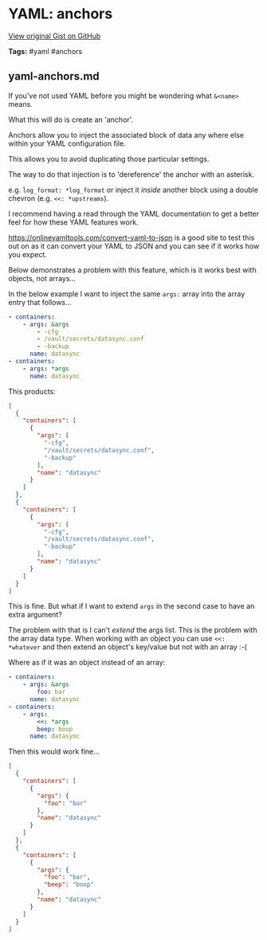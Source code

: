 # YAML: anchors 

[View original Gist on GitHub](https://gist.github.com/Integralist/dcabda9b762ad23781af76fd1971e0f7)

**Tags:** #yaml #anchors

## yaml-anchors.md

If you've not used YAML before you might be wondering what `&<name>` means. 

What this will do is create an 'anchor'. 

Anchors allow you to inject the associated block of data any where else within your YAML configuration file. 

This allows you to avoid duplicating those particular settings.

The way to do that injection is to 'dereference' the anchor with an asterisk. 

e.g. `log_format: *log_format` or inject it _inside_ another block using a double chevron (e.g. `<<: *upstreams`). 

I recommend having a read through the YAML documentation to get a better feel for how these YAML features work.

https://onlineyamltools.com/convert-yaml-to-json is a good site to test this out on as it can convert your YAML to JSON and you can see if it works how you expect.

Below demonstrates a problem with this feature, which is it works best with objects, not arrays... 

In the below example I want to inject the same `args:` array into the array entry that follows...

```yaml
- containers:
    - args: &args
        - -cfg
        - /vault/secrets/datasync.conf
        - -backup
      name: datasync
- containers:
    - args: *args
      name: datasync
```

This products:

```json
[
  {
    "containers": [
      {
        "args": [
          "-cfg",
          "/vault/secrets/datasync.conf",
          "-backup"
        ],
        "name": "datasync"
      }
    ]
  },
  {
    "containers": [
      {
        "args": [
          "-cfg",
          "/vault/secrets/datasync.conf",
          "-backup"
        ],
        "name": "datasync"
      }
    ]
  }
]
```

This is fine. But what if I want to extend `args` in the second case to have an extra argument?

The problem with that is I can't _extend_ the args list. This is the problem with the array data type. When working with an object you can use `<<: *whatever` and then extend an object's key/value but not with an array :-( 

Where as if it was an object instead of an array:

```yaml
- containers:
    - args: &args
        foo: bar
      name: datasync
- containers:
    - args: 
        <<: *args
        beep: boop
      name: datasync
```

Then this would work fine...

```json
[
  {
    "containers": [
      {
        "args": {
          "foo": "bar"
        },
        "name": "datasync"
      }
    ]
  },
  {
    "containers": [
      {
        "args": {
          "foo": "bar",
          "beep": "boop"
        },
        "name": "datasync"
      }
    ]
  }
]
```


